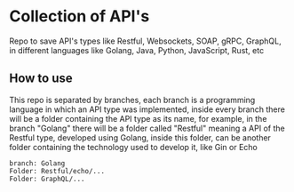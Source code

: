 # Collection of API's

Repo to save API's types like Restful, Websockets, SOAP, gRPC, GraphQL, in different languages like Golang, Java, Python, JavaScript, Rust, etc


## How to use
This repo is separated by branches, each branch is a programming language in which an API type was implemented, inside every branch there will be a folder containing the API type as its name, for example, in the branch "Golang" there will be a folder called "Restful" meaning a API of the Restful type, developed using Golang, inside this folder, can be another folder containing the technology used to develop it, like Gin or Echo

```
branch: Golang
Folder: Restful/echo/...
Folder: GraphQL/...
```